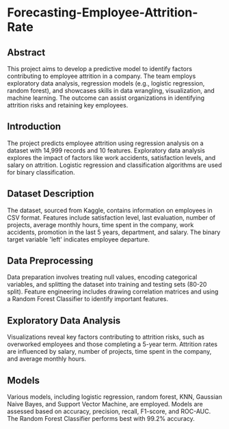 # Forecasting-Employee-Attrition-Rate



## Abstract
This project aims to develop a predictive model to identify factors contributing to employee attrition in a company. The team employs exploratory data analysis, regression models (e.g., logistic regression, random forest), and showcases skills in data wrangling, visualization, and machine learning. The outcome can assist organizations in identifying attrition risks and retaining key employees.

## Introduction
The project predicts employee attrition using regression analysis on a dataset with 14,999 records and 10 features. Exploratory data analysis explores the impact of factors like work accidents, satisfaction levels, and salary on attrition. Logistic regression and classification algorithms are used for binary classification.

## Dataset Description
The dataset, sourced from Kaggle, contains information on employees in CSV format. Features include satisfaction level, last evaluation, number of projects, average monthly hours, time spent in the company, work accidents, promotion in the last 5 years, department, and salary. The binary target variable 'left' indicates employee departure.

## Data Preprocessing
Data preparation involves treating null values, encoding categorical variables, and splitting the dataset into training and testing sets (80-20 split). Feature engineering includes drawing correlation matrices and using a Random Forest Classifier to identify important features.

## Exploratory Data Analysis
Visualizations reveal key factors contributing to attrition risks, such as overworked employees and those completing a 5-year term. Attrition rates are influenced by salary, number of projects, time spent in the company, and average monthly hours.

## Models
Various models, including logistic regression, random forest, KNN, Gaussian Naive Bayes, and Support Vector Machine, are employed. Models are assessed based on accuracy, precision, recall, F1-score, and ROC-AUC. The Random Forest Classifier performs best with 99.2% accuracy.
